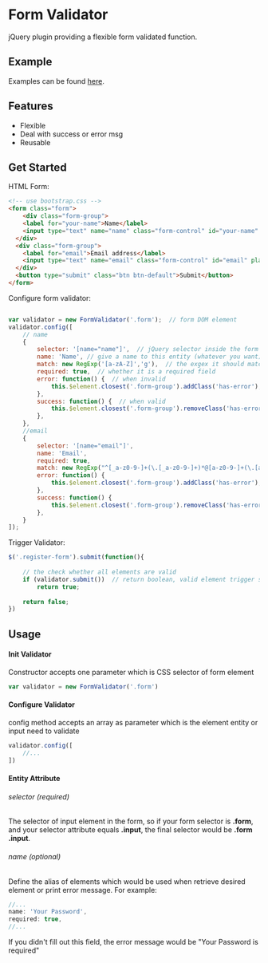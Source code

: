 # Form Validator
jQuery plugin providing a flexible form validated function.

## Example
Examples can be found [here](http://vincentlau0493.github.io/form-validator.js/example/).

## Features
* Flexible
* Deal with success or error msg
* Reusable

## Get Started

HTML Form:

```html
<!-- use bootstrap.css -->
<form class="form">
	<div class="form-group">
    <label for="your-name">Name</label>
    <input type="text" name="name" class="form-control" id="your-name" placeholder="Enter your name">
  </div>
  <div class="form-group">
    <label for="email">Email address</label>
    <input type="text" name="email" class="form-control" id="email" placeholder="Enter email">
  </div>
  <button type="submit" class="btn btn-default">Submit</button>
</form>	
```

Configure form validator:

```javascript

var validator = new FormValidator('.form');  // form DOM element
validator.config([
	// name
	{
		selector: '[name="name"]',  // jQuery selector inside the form
		name: 'Name', // give a name to this entity (whatever you want)
		match: new RegExp('[a-zA-Z]','g'),  // the exgex it should match
		required: true,  // whether it is a required field
		error: function() {  // when invalid
			this.$element.closest('.form-group').addClass('has-error');
		},
		success: function() {  // when valid
			this.$element.closest('.form-group').removeClass('has-error');
		},
	},
	//email
	{
		selector: '[name="email"]',
		name: 'Email',
		required: true,
		match: new RegExp("^[_a-z0-9-]+(\.[_a-z0-9-]+)*@[a-z0-9-]+(\.[a-z0-9-]+)*(\.[a-z]{2,4})$","g"),
		error: function() {
			this.$element.closest('.form-group').addClass('has-error');
		},
		success: function() {
			this.$element.closest('.form-group').removeClass('has-error');
		},
	}
]);

```

Trigger Validator:

```javascript
$('.register-form').submit(function(){
	
	// the check whether all elements are valid
	if (validator.submit())  // return boolean, valid element trigger success function, otherwise, error function
		return true;
	
	return false;
})
```


## Usage

#### Init Validator

Constructor accepts one parameter which is CSS selector of form element

```javascript
var validator = new FormValidator('.form')
```

#### Configure Validator

config method accepts an array as parameter which is the element entity or input need to validate

```javascript
validator.config([
	//...
])
```

#### Entity Attribute

###### selector (required)
The selector of input element in the form, so if your form selector is **.form**, and your selector attribute equals **.input**, the final selector would be **.form .input**.

###### name (optional)
Define the alias of elements which would be used when retrieve desired element or print error message. For example:

```javascript
//...
name: 'Your Password',
required: true,
//...
```

If you didn't fill out this field, the error message would be "Your Password is required"













